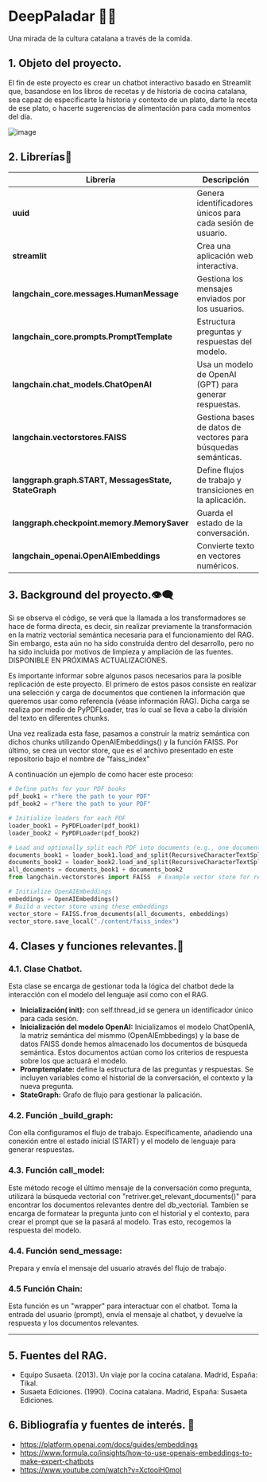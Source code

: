 # DeepPaladar 🥕🥑
Una mirada de la cultura catalana a través de la comida. 



## 1. Objeto del proyecto. 
El fin de este proyecto es crear un chatbot interactivo basado en Streamlit que, basandose en los libros de recetas y de historia de cocina catalana, sea capaz de especificarte la historia y contexto de un plato, darte la receta de ese plato, o hacerte sugerencias de alimentación para cada momentos del día. 


![image](https://github.com/user-attachments/assets/5cac8163-432f-4f71-8094-bd666cf85253)


## 2. Librerías📓

| Librería | Descripción |
|----------|------------|
| **uuid** | Genera identificadores únicos para cada sesión de usuario. |
| **streamlit** | Crea una aplicación web interactiva. |
| **langchain_core.messages.HumanMessage** | Gestiona los mensajes enviados por los usuarios. |
| **langchain_core.prompts.PromptTemplate** | Estructura preguntas y respuestas del modelo. |
| **langchain.chat_models.ChatOpenAI** | Usa un modelo de OpenAI (GPT) para generar respuestas. |
| **langchain.vectorstores.FAISS** | Gestiona bases de datos de vectores para búsquedas semánticas. |
| **langgraph.graph.START, MessagesState, StateGraph** | Define flujos de trabajo y transiciones en la aplicación. |
| **langgraph.checkpoint.memory.MemorySaver** | Guarda el estado de la conversación. |
| **langchain_openai.OpenAIEmbeddings** | Convierte texto en vectores numéricos. |


## 3. Background del proyecto.👁️‍🗨
Si se observa el código, se verá que la llamada a los transformadores se hace de forma directa, es decir, sin realizar previamente la transformación en la matriz vectorial semántica necesaria para el funcionamiento del RAG. Sin embargo, esta aún no ha sido construida dentro del desarrollo, pero no ha sido incluida por motivos de limpieza y ampliación de las fuentes. DISPONIBLE EN PRÓXIMAS ACTUALIZACIONES.

Es importante informar sobre algunos pasos necesarios para la posible replicación de este proyecto. El primero de estos pasos consiste en realizar una selección y carga de documentos que contienen la información que queremos usar como referencia (véase información RAG). Dicha carga se realiza por medio de PyPDFLoader, tras lo cual se lleva a cabo la división del texto en diferentes chunks.

Una vez realizada esta fase, pasamos a construir la matriz semántica con dichos chunks utilizando OpenAIEmbeddings() y la función FAISS. Por último, se crea un vector store, que es el archivo presentado en este repositorio bajo el nombre de "faiss_index"

A continuación un ejemplo de como hacer este proceso: 
```python
# Define paths for your PDF books
pdf_book1 = r"here the path to your PDF"
pdf_book2 = r"here the path to your PDF"

# Initialize loaders for each PDF
loader_book1 = PyPDFLoader(pdf_book1)
loader_book2 = PyPDFLoader(pdf_book2)

# Load and optionally split each PDF into documents (e.g., one document per page)
documents_book1 = loader_book1.load_and_split(RecursiveCharacterTextSplitter(chunk_size=5000, chunk_overlap=150))
documents_book2 = loader_book2.load_and_split(RecursiveCharacterTextSplitter(chunk_size=5000, chunk_overlap=150))
all_documents = documents_book1 + documents_book2
from langchain.vectorstores import FAISS  # Example vector store for retrieval tasks

# Initialize OpenAIEmbeddings
embeddings = OpenAIEmbeddings()
# Build a vector store using these embeddings
vector_store = FAISS.from_documents(all_documents, embeddings)
vector_store.save_local("./content/faiss_index")
```````



## 4. Clases y funciones relevantes.🦾
### 4.1. Clase Chatbot.
Esta clase se encarga de gestionar toda la  lógica del chatbot dede la interacción con el modelo del lenguaje asií como con el RAG. 

- **Inicialización( __init__):** con self.thread_id se genera un identificador único para cada sesión. 
- **Inicialización del modelo OpenAI:** Inicializamos el modelo ChatOpenIA, la matriz semántica del mismmo (OpenAIEmbbedings) y la base de datos FAISS donde hemos almacenado los documentos de búsqueda semántica. Estos documentos actúan como los criterios de respuesta sobre los que actuará el modelo. 
- **Promptemplate:**  define la estructura de las preguntas y respuestas. Se incluyen variables como el historial de la conversación, el contexto y la nueva pregunta.
- **StateGraph:** Grafo de flujo para gestionar la palicación.
### 4.2. Función _build_graph: 
Con ella configuramos el flujo de trabajo. Específicamente, añadiendo una conexión entre el estado inicial (START) y el modelo de lenguaje para generar respuestas.
### 4.3. Función call_model: 
Este método recoge el último mensaje de la conversación como pregunta, utilizará la búsqueda vectorial con "retriver.get_relevant_documents()" para encontrar los documentos relevantes dentre del db_vectorial. Tambíen se encarga de formatear la pregunta junto con el historial y el contexto, para crear el prompt que se la pasará al modelo. Tras esto, recogemos la respuesta del modelo. 
### 4.4. Función send_message: 
Prepara y envía el mensaje del usuario através del flujo de trabajo. 
### 4.5 Función Chain: 
Esta función es un "wrapper" para interactuar con el chatbot. Toma la entrada del usuario (prompt), envía el mensaje al chatbot, y devuelve la respuesta y los documentos relevantes.
- --
## 5. Fuentes del RAG.
- Equipo Susaeta. (2013). Un viaje por la cocina catalana. Madrid, España: Tikal.
- Susaeta Ediciones. (1990). Cocina catalana. Madrid, España: Susaeta Ediciones.

## 6. Bibliografía y fuentes de interés. 📓
- https://platform.openai.com/docs/guides/embeddings
- https://www.formula.co/insights/how-to-use-openais-embeddings-to-make-expert-chatbots
- https://www.youtube.com/watch?v=XctooiH0moI



